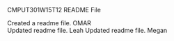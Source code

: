 CMPUT301W15T12 README File 

Created a readme file. OMAR <br>
Updated readme file. Leah
Updated readme file. Megan
